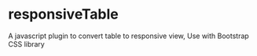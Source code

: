 # responsiveTable
A javascript plugin to convert  table to responsive view,                      Use with Bootstrap CSS library
